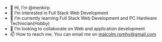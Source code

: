 - 👋 Hi, I’m @menkirp
- 👀 I’m interested in Full Stack Web Development
- 🌱 I’m currently learning Full Stack Web Development and PC Hardware Technician(Hobby)
- 💞️ I’m looking to collaborate on Web and application development 
- 📫 How to reach me. You can email me on malcolm.romhy@gmail.com

<!---
menkirp/menkirp is a ✨ special ✨ repository because its `README.md` (this file) appears on your GitHub profile.
You can click the Preview link to take a look at your changes.
--->
